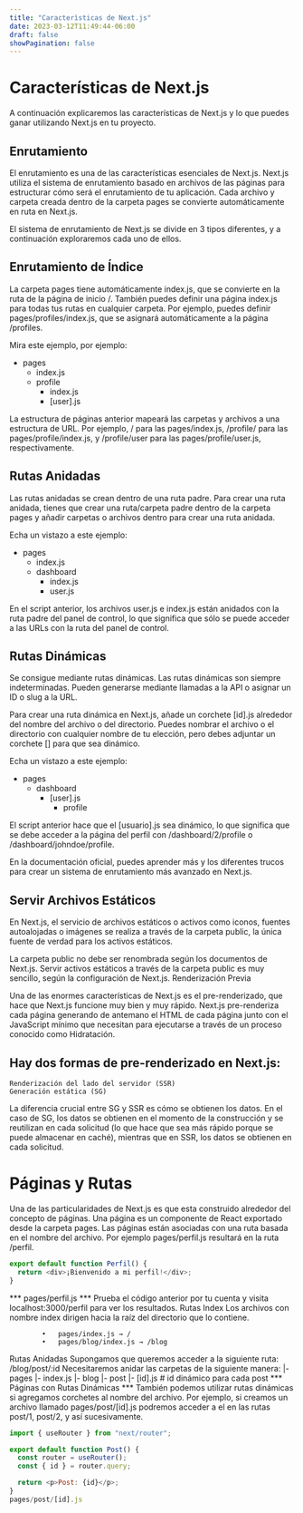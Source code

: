 ```yaml
---
title: "Caracterìsticas de Next.js"
date: 2023-03-12T11:49:44-06:00
draft: false
showPagination: false
---
```

# Características de Next.js

A continuación explicaremos las características de Next.js y lo que puedes ganar utilizando Next.js en tu proyecto.
## Enrutamiento

El enrutamiento es una de las características esenciales de Next.js. Next.js utiliza el sistema de enrutamiento basado en archivos de las páginas para estructurar cómo será el enrutamiento de tu aplicación. Cada archivo y carpeta creada dentro de la carpeta pages se convierte automáticamente en ruta en Next.js.

El sistema de enrutamiento de Next.js se divide en 3 tipos diferentes, y a continuación exploraremos cada uno de ellos.
## Enrutamiento de Índice

La carpeta pages tiene automáticamente index.js, que se convierte en la ruta de la página de inicio /. También puedes definir una página index.js para todas tus rutas en cualquier carpeta. Por ejemplo, puedes definir pages/profiles/index.js, que se asignará automáticamente a la página /profiles.

Mira este ejemplo, por ejemplo:

- pages
  - index.js
  - profile
    - index.js
    - [user].js

La estructura de páginas anterior mapeará las carpetas y archivos a una estructura de URL. Por ejemplo, / para las pages/index.js, /profile/  para las pages/profile/index.js, y /profile/user para las pages/profile/user.js, respectivamente.
## Rutas Anidadas

Las rutas anidadas se crean dentro de una ruta padre. Para crear una ruta anidada, tienes que crear una ruta/carpeta padre dentro de la carpeta pages y añadir carpetas o archivos dentro para crear una ruta anidada.

Echa un vistazo a este ejemplo:

- pages
  - index.js
  - dashboard
    - index.js
    - user.js

En el script anterior, los archivos user.js e index.js están anidados con la ruta padre del panel de control, lo que significa que sólo se puede acceder a las URLs con la ruta del panel de control.

## Rutas Dinámicas

Se consigue mediante rutas dinámicas. Las rutas dinámicas son siempre indeterminadas. Pueden generarse mediante llamadas a la API o asignar un ID o slug a la URL.

Para crear una ruta dinámica en Next.js, añade un corchete [id].js alrededor del nombre del archivo o del directorio. Puedes nombrar el archivo o el directorio con cualquier nombre de tu elección, pero debes adjuntar un corchete [] para que sea dinámico.

Echa un vistazo a este ejemplo:

- pages
  - dashboard
    - [user].js
        - profile

El script anterior hace que el [usuario].js sea dinámico, lo que significa que se debe acceder a la página del perfil con /dashboard/2/profile o /dashboard/johndoe/profile.

En la documentación oficial, puedes aprender más y los diferentes trucos para crear un sistema de enrutamiento más avanzado en Next.js.

## Servir Archivos Estáticos

En Next.js, el servicio de archivos estáticos o activos como iconos, fuentes autoalojadas o imágenes se realiza a través de la carpeta public, la única fuente de verdad para los activos estáticos.

La carpeta public no debe ser renombrada según los documentos de Next.js. Servir activos estáticos a través de la carpeta public es muy sencillo, según la configuración de Next.js.
Renderización Previa

Una de las enormes características de Next.js es el pre-renderizado, que hace que Next.js funcione muy bien y muy rápido. Next.js pre-renderiza cada página generando de antemano el HTML de cada página junto con el JavaScript mínimo que necesitan para ejecutarse a través de un proceso conocido como Hidratación.

## Hay dos formas de pre-renderizado en Next.js:

    Renderización del lado del servidor (SSR)
    Generación estática (SG)

La diferencia crucial entre SG y SSR es cómo se obtienen los datos. En el caso de SG, los datos se obtienen en el momento de la construcción y se reutilizan en cada solicitud (lo que hace que sea más rápido porque se puede almacenar en caché), mientras que en SSR, los datos se obtienen en cada solicitud.

# Páginas y Rutas

Una de las particularidades de Next.js es que esta construido alrededor del concepto de páginas.
Una página es un componente de React exportado desde la carpeta pages.
Las páginas están asociadas con una ruta basada en el nombre del archivo. Por ejemplo pages/perfil.js resultará en la ruta /perfil.
```js
export default function Perfil() {
  return <div>¡Bienvenido a mi perfil!</div>;
}
```
*** pages/perfil.js ***
Prueba el código anterior por tu cuenta y visita localhost:3000/perfil para ver los resultados.
Rutas Index
Los archivos con nombre index dirigen hacia la raíz del directorio que lo contiene.

            •	pages/index.js → /
            •	pages/blog/index.js → /blog
Rutas Anidadas
Supongamos que queremos acceder a la siguiente ruta: /blog/post/:id
Necesitaremos anidar las carpetas de la siguiente manera:
        |- pages
           |- index.js
               |- blog
                  |- post
                       |- [id].js # id dinámico para cada post
*** Páginas con Rutas Dinámicas ***
También podemos utilizar rutas dinámicas si agregamos corchetes al nombre del archivo. Por ejemplo, si creamos un archivo llamado pages/post/[id].js podremos acceder a el en las rutas post/1, post/2, y así sucesivamente.
``` js
import { useRouter } from "next/router";

export default function Post() {
  const router = useRouter();
  const { id } = router.query;

  return <p>Post: {id}</p>;
}
pages/post/[id].js
```
